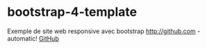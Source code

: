 # bootstrap-4-template
Exemple de site web responsive avec bootstrap
http://github.com - automatic!
[GitHub](http://github.com)
